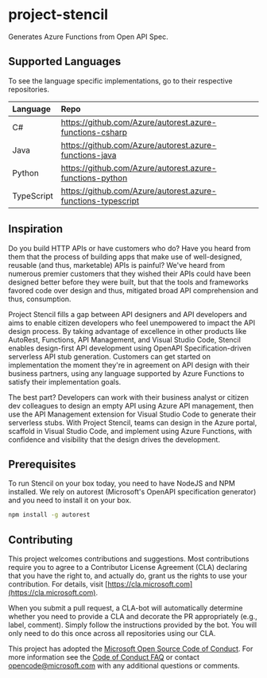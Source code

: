 # project-stencil

Generates Azure Functions from Open API Spec.

## Supported Languages

To see the language specific implementations, go to their respective repositories.

|Language|Repo|
| :-----| :----|
|C#|<https://github.com/Azure/autorest.azure-functions-csharp>|
|Java|<https://github.com/Azure/autorest.azure-functions-java>|
|Python|<https://github.com/Azure/autorest.azure-functions-python>|
|TypeScript|<https://github.com/Azure/autorest.azure-functions-typescript>|

## Inspiration

Do you build HTTP APIs or have customers who do? Have you heard from them that the process of building apps that make use of well-designed, reusable (and thus, marketable) APIs is painful? We've heard from numerous premier customers that they wished their APIs could have been designed better before they were built, but that the tools and frameworks favored code over design and thus, mitigated broad API comprehension and thus, consumption.

Project Stencil fills a gap between API designers and API developers and aims to enable citizen developers who feel unempowered to impact the API design process. By taking advantage of excellence in other products like AutoRest, Functions, API Management, and Visual Studio Code, Stencil enables design-first API development using OpenAPI Specification-driven serverless API stub generation. Customers can get started on implementation the moment they're in agreement on API design with their business partners, using any language supported by Azure Functions to satisfy their implementation goals.

The best part? Developers can work with their business analyst or citizen dev colleagues to design an empty API using Azure API management, then use the API Management extension for Visual Studio Code to generate their serverless stubs. With Project Stencil, teams can design in the Azure portal, scaffold in Visual Studio Code, and implement using Azure Functions, with confidence and visibility that the design drives the development.

## Prerequisites

To run Stencil on your box today, you need to have NodeJS and NPM installed. We rely on autorest (Microsoft's OpenAPI specification generator) and you need to install it on your box.

```bash
npm install -g autorest
```

## Contributing

This project welcomes contributions and suggestions.  Most contributions require you to agree to a Contributor License Agreement (CLA) declaring that you have the right to, and actually do, grant us the rights to use your contribution. For details, visit [https://cla.microsoft.com](https://cla.microsoft.com).

When you submit a pull request, a CLA-bot will automatically determine whether you need to provide a CLA and decorate the PR appropriately (e.g., label, comment). Simply follow the instructions provided by the bot. You will only need to do this once across all repositories using our CLA.

This project has adopted the [Microsoft Open Source Code of Conduct](https://opensource.microsoft.com/codeofconduct/). For more information see the [Code of Conduct FAQ](https://opensource.microsoft.com/codeofconduct/faq/) or contact [opencode@microsoft.com](mailto:opencode@microsoft.com) with any additional questions or comments.
